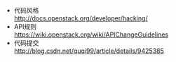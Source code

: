 + 代码风格  
http://docs.openstack.org/developer/hacking/  
+ API规则  
https://wiki.openstack.org/wiki/APIChangeGuidelines  
+ 代码提交  
http://blog.csdn.net/quqi99/article/details/9425385

